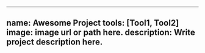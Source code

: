  ---
 name: Awesome Project
 tools: [Tool1, Tool2]
 image: image url or path here.
 description: Write project description here.
 ---
